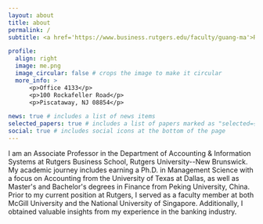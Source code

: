 ```yaml
---
layout: about
title: about
permalink: /
subtitle: <a href='https://www.business.rutgers.edu/faculty/guang-ma'>Rutgers Business School</a>

profile:
  align: right
  image: me.png
  image_circular: false # crops the image to make it circular
  more_info: >
      <p>Office 4133</p>
      <p>100 Rockafeller Road</p>
      <p>Piscataway, NJ 08854</p>

news: true # includes a list of news items
selected_papers: true # includes a list of papers marked as "selected={true}"
social: true # includes social icons at the bottom of the page
---
```


I am an Associate Professor in the Department of Accounting & Information Systems at Rutgers Business School, Rutgers University--New Brunswick. My academic journey includes earning a Ph.D. in Management Science with a focus on Accounting from the University of Texas at Dallas, as well as Master's and Bachelor's degrees in Finance from Peking University, China. Prior to my current position at Rutgers, I served as a faculty member at both McGill University and the National University of Singapore. Additionally, I obtained valuable insights from my experience in the banking industry.

